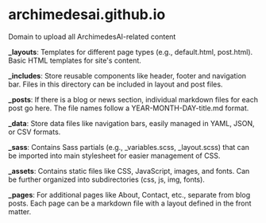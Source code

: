 # archimedesai.github.io
Domain to upload all ArchimedesAI-related content

**_layouts**: Templates for different page types (e.g., default.html, post.html). Basic HTML templates for site's content.

**_includes**: Store reusable components like header, footer and navigation bar. Files in this directory can be included in layout and post files.

**_posts**: If there is a blog or news section, individual markdown files for each post go here. The file names follow a YEAR-MONTH-DAY-title.md format.

**_data**: Store data files like navigation bars, easily managed in YAML, JSON, or CSV formats.

**_sass**: Contains Sass partials (e.g., _variables.scss, _layout.scss) that can be imported into main stylesheet for easier management of CSS.

**_assets**: Contains static files like CSS, JavaScript, images, and fonts. Can be further organized into subdirectories (css, js, img, fonts).

**_pages**: For additional pages like About, Contact, etc., separate from blog posts. Each page can be a markdown file with a layout defined in the front matter.

